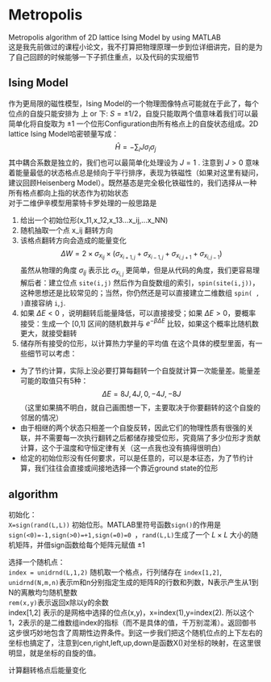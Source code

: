 # Metropolis
Metropolis algorithm of 2D lattice Ising Model by using MATLAB  
这是我先前做过的课程小论文，我不打算把物理原理一步到位详细讲完，目的是为了自己回顾的时候能够一下子抓住重点，以及代码的实现细节
## Ising Model
作为更局限的磁性模型，Ising Model的一个物理图像特点可能就在于此了，每个位点的自旋只能安排为 上 or 下: $S = \pm 1/2$，自旋只能取两个值意味着我们可以最简单化将自旋取为 $\pm 1$
一个位形Configuration由所有格点上的自旋状态组成。2D lattice Ising Model哈密顿量写成：  
$$\hat{H} = -\sum_i J\sigma_i \sigma_j$$
其中耦合系数是独立的，我们也可以最简单化处理设为 $J=1$ . 注意到 $J>0$ 意味着能量最低的状态格点总是倾向于平行排序，表现为铁磁性（如果对这里有疑问，建议回顾Heisenberg Model）。既然基态是完全极化铁磁性的，我们选择从一种所有格点都向上指的状态作为初始状态  
对于二维伊辛模型用蒙特卡罗处理的一般思路是  
1. 给出一个初始位形(x_11,x_12,x_13...x_ij,...x_NN)
2. 随机抽取一个点 x_ij 翻转方向
3. 该格点翻转方向会造成的能量变化  $$\Delta W = 2\times \sigma_{x_{ij}} \times ( \sigma_{x_{i+1,j}}+\sigma_{x_{i-1,j}}+\sigma_{x_{i,j+1}}+\sigma_{x_{i,j-1}} )$$  虽然从物理的角度 $\sigma_{ij}$ 表示比 $\sigma_{x_{i,j}}$ 更简单，但是从代码的角度，我们更容易理解后者：建立位点 `site(i,j)` 然后作为自旋数组的索引，`spin(site(i,j))`，这种思想还是比较常见的；当然，你仍然还是可以直接建立二维数组 `spin( , )`直接容纳 `i`,`j`.
4. 如果 $\Delta E<0$ ，说明翻转后能量降低，可以直接接受；如果 $\Delta E > 0$，要概率接受：生成一个 [0,1] 区间的随机数并与 $e^{-\beta \Delta E}$ 比较，如果这个概率比随机数更大，就接受翻转
5. 储存所有接受的位形，以计算热力学量的平均值
在这个具体的模型里面，有一些细节可以考虑：
- 为了节约计算，实际上没必要打算每翻转一个自旋就计算一次能量差。能量差可能的取值只有5种： $$\Delta E = 8J,4J,0,-4J,-8J$$ （这里如果搞不明白，就自己画图想一下，主要取决于你要翻转的这个自旋的邻居的情况）
- 由于相继的两个状态只相差一个自旋反转，因此它们的物理性质有很强的关联，并不需要每一次执行翻转之后都储存接受位形，究竟隔了多少位形才贡献计算，这个于温度和守恒定律有关（这一点我也没有搞得很明白）
- 给定的初始位形没有任何要求，可以是任意的，可以是本征态，为了节约计算，我们往往会直接或间接地选择一个靠近ground state的位形
## algorithm
初始化：  
`X=sign(rand(L,L))` 初始位形。MATLAB里符号函数`sign()`的作用是`sign(<0)=-1,sign(>0)=+1,sign(=0)=0 `，`rand(L,L)`生成了一个 $L\times L$ 大小的随机矩阵，并借sign函数给每个矩阵元赋值 $\pm 1$  
  
选择一个随机点：  
`index = unidrnd(L,1,2)` 随机取一个格点，行列储存在 `index[1,2]`, `unidrnd(N,m,n)`表示m和n分别指定生成的矩阵R的行数和列数，N表示产生从1到N的离散均匀随机整数  
`rem(x,y)`表示返回x除以y的余数  
index[1,2] 表示的是网格中选择的位点(x,y)，x=index(1),y=index(2). 所以这个1，2表示的是二维数组index的指标（而不是具体的值，千万别混淆）。返回御书这步很巧妙地包含了周期性边界条件。到这一步我们把这个随机位点的上下左右的坐标也搞定了，注意到cen,right,left,up,down是函数X()对坐标的映射，在这里很明显，就是坐标的自旋的值。  

计算翻转格点后能量变化
